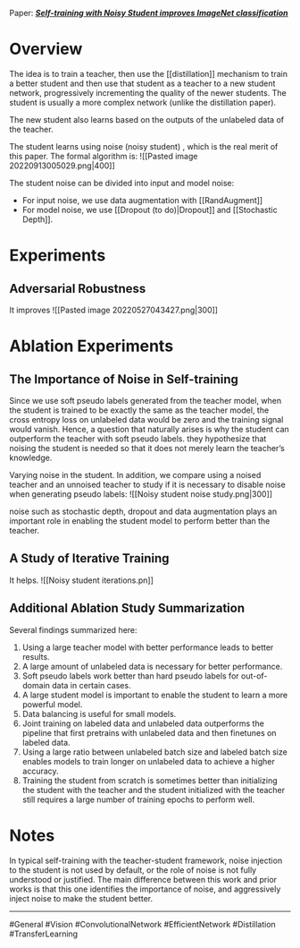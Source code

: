 Paper: [***Self-training with Noisy Student improves ImageNet classification***](https://arxiv.org/pdf/1911.04252.pdf)

# Overview
The idea is to train a teacher, then use the [[distillation]] mechanism to train a better student and then use that student as a teacher to a new student network, progressively incrementing the quality of the newer students. The student is usually a more complex network (unlike the distillation paper).

The new student also learns based on the outputs of the unlabeled data of the teacher.

The student learns using noise (noisy student) , which is the real merit of this paper.  The formal algorithm is:
![[Pasted image 20220913005029.png|400]]

The student noise can be divided into input and model noise:
- For input noise, we use data augmentation with [[RandAugment]]
- For model noise, we use [[Dropout (to do)|Dropout]]  and [[Stochastic Depth]].

# Experiments
## Adversarial Robustness
It improves
![[Pasted image 20220527043427.png|300]]

# Ablation Experiments
## The Importance of Noise in Self-training
Since we use soft pseudo labels generated from the teacher model, when the student is trained to be exactly the same as the teacher model, the cross entropy loss on unlabeled data would be zero and the training signal would vanish. Hence, a question that naturally arises is why the student can outperform the teacher with soft pseudo labels. they hypothesize that noising the student is needed so that it does not merely learn the teacher’s knowledge.

Varying noise in the student. In addition, we compare using a noised teacher and an unnoised teacher to study if it is necessary to disable noise when generating pseudo labels:
![[Noisy student noise study.png|300]]


noise such as stochastic depth, dropout and data augmentation plays an important role in enabling the student model to perform better than the teacher.


## A Study of Iterative Training
It helps.
![[Noisy student iterations.pn]]


## Additional Ablation Study Summarization
Several findings summarized here:
1.  Using a large teacher model with better performance leads to better results.
2.  A large amount of unlabeled data is necessary for better performance.
3.  Soft pseudo labels work better than hard pseudo labels for out-of-domain data in certain cases.
4.  A large student model is important to enable the student to learn a more powerful model.
5.  Data balancing is useful for small models. 
6.  Joint training on labeled data and unlabeled data outperforms the pipeline that first pretrains with unlabeled data and then finetunes on labeled data.
7.  Using a large ratio between unlabeled batch size and labeled batch size enables models to train longer on unlabeled data to achieve a higher accuracy.
8.  Training the student from scratch is sometimes better than initializing the student with the teacher and the student initialized with the teacher still requires a large number of training epochs to perform well.
	
	
# Notes
In typical self-training with the teacher-student framework, noise injection to the student is not used by default, or the role of noise is not fully understood or justified. The main difference between this work and prior works is that this one identifies the importance of noise, and aggressively inject noise to make the student better.
	

___
#General #Vision  #ConvolutionalNetwork  #EfficientNetwork  #Distillation #TransferLearning


